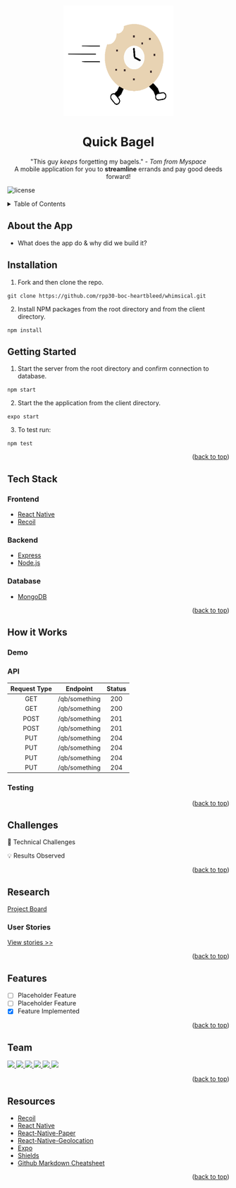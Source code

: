 <!-- PROJECT LOGO -->
<div align="center">
<img src="client/assets/mini-bag.png" alt="Bagel Logo" width="250" height="250">
</div>

<h1 align="center"> Quick Bagel </h1>
<p align="center">
"This guy <i>keeps</i> forgetting my bagels." <i> - Tom from Myspace </i>
<br/>
A mobile application for you to <b>streamline</b> errands and pay good deeds forward!
</p>

<!-- PROJECT SHIELDS -->
![license](https://img.shields.io/npm/l/nodemon)

<!-- TABLE OF CONTENTS -->
<details>
  <summary> Table of Contents </summary>
  <ol>
  <!-- INTRO/PURPOSE OF APP -->
    <li>
      <a href="#about-the-app">About the App</a>
      <ul>
        <li>
        <a href="#tech-stack">Tech Stack</a>
        </li>
      </ul>
    </li>
    <!-- SETUP -->
    <li>
      <a href="#getting-started">Getting Started</a>
    </li>
    <!-- DEMO: VIDEO/SCREENSHOTS/CODE -->
    <li>
      <a href="#how-it-works">How it Works</a>
      <ul>
        :bar_chart:<li><a href="#demo">Demo</a></li>
      </ul>
      <ul>
        <li>
        :clipboard:<a href="#testing">Testing</a>
        </li>
      </ul>
    </li>
    <!-- CHALLENGES -->
    <li>
      <a href="#challenges">Challenges</a>
    </li>
    <!-- RESEARCH -->
    <li>
      <a href="#research">Research</a>
      <ul>
        <li>
        :book:<a href="#user-stories">User Stories</a>
        </li>
      </ul>
    </li>
     <!-- FEATURES -->
    <li>
      <a href="#features">Features</a>
    </li>
     <!-- TEAM -->
    <li>
      <a href="#team">Team</a>
    </li>
     <!-- Resources -->
    <li>
      <a href="#resources">Resources</a>
    </li>
</ol>
</details> <!-- END OF TABLE OF CONTENTS DROP DOWN -->

## About the App

* What does the app do & why did we build it?


## Installation

1. Fork and then clone the repo.
```
git clone https://github.com/rpp30-boc-heartbleed/whimsical.git
```
2. Install NPM packages from the root directory and from the client directory.
```
npm install
```

## Getting Started

1. Start the server from the root directory and confirm connection to database.
```
npm start
```
2. Start the the application from the client directory.
```
expo start
```

3. To test run:
```
npm test
```
<p align="right">(<a href="#top">back to top</a>)</p>

## Tech Stack

### Frontend
* <a href='https://reactnative.dev/'>React Native</a>
* <a href='https://recoiljs.org/'>Recoil</a>


### Backend

* <a href='https://expressjs.com/'>Express</a>
* <a href="https://nodejs.org/en/">Node.js</a>


### Database
* <a href='https://www.mongodb.com/'>MongoDB</a>

<p align="right">(<a href="#top">back to top</a>)</p>


## How it Works


### Demo

<!-- Insert video, diagrams, and or graphics here -->

### API
|Request Type|Endpoint                          |Status |
|:----------:|----------------------------------|:-----:|
|    GET     | /qb/something                    |200    |
|    GET     | /qb/something                    |200    |
|    POST    | /qb/something                    |201    |
|    POST    | /qb/something                    |201    |
|    PUT     | /qb/something                    |204    |
|    PUT     | /qb/something                    |204    |
|    PUT     | /qb/something                    |204    |
|    PUT     | /qb/something                    |204    |


### Testing

<p align="right">(<a href="#top">back to top</a>)</p>

## Challenges
:ocean: Technical Challenges

:bulb: Results Observed

<p align="right">(<a href="#top">back to top</a>)</p>

## Research
<a href="https://trello.com/b/yvrqtpK9/rpp30-boc-heartbleed">
Project Board
</a>

### User Stories
<a href="https://docs.google.com/spreadsheets/d/1heVGbScj-MP8areUMJkZk7aNSUPD_GR8Hwmd6uMnrQ8/edit#gid=484004821">
View stories >>
</a>

<p align="right">(<a href="#top">back to top</a>)</p>

## Features
- [ ] Placeholder Feature
- [ ] Placeholder Feature
- [x] Feature Implemented

<p align="right">(<a href="#top">back to top</a>)</p>

## Team
<a href="https://github.com/ryhorowitz?tab=repositories">
  <img src="https://github.com/ryhorowitz.png?size=50?">
</a>
<a href="https://github.com/shabbyblue16?tab=repositories">
  <img src="https://github.com/shabbyblue16.png?height=50" width="50">
</a>
<a href="https://github.com/OjeikuA?tab=repositories">
  <img src="https://github.com/OjeikuA.png?size=50">
</a>
<a href="https://github.com/aaronfife?tab=repositories">
  <img src="https://github.com/aaronfife.png?size=50">
</a>
<a href="https://github.com/surekhaw?tab=repositories">
  <img src="https://github.com/surekhaw.png?size=50">
</a>
<a href="https://github.com/Laweeza?tab=repositories">
  <img src="https://github.com/Laweeza.png?size=50">
</a>

<p align="right">(<a href="#top">back to top</a>)</p>

## Resources
* [Recoil](https://recoiljs.org/docs/introduction/installation)
* [React Native](https://reactnative.dev/docs/getting-started)
* [React-Native-Paper](https://callstack.github.io/react-native-paper/getting-started.html)
* [React-Native-Geolocation](https://github.com/Agontuk/react-native-geolocation-service)
* [Expo](https://docs.expo.dev/)
* [Shields](https://shields.io)
* [Github Markdown Cheatsheet](https://github.com/tchapi/markdown-cheatsheet)

<p align="right">(<a href="#top">back to top</a>)</p>